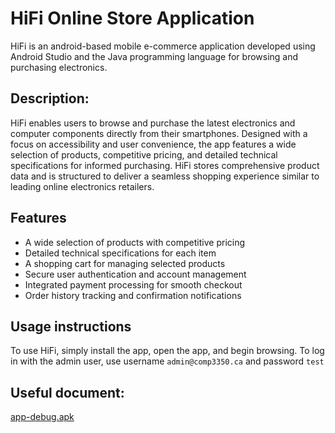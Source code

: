 
# HiFi Online Store Application

HiFi is an android-based mobile e-commerce application developed using Android Studio and the Java programming language for browsing and purchasing electronics.

## Description:
HiFi enables users to browse and purchase the latest electronics and computer components directly from their smartphones. Designed with a focus on accessibility and user convenience, the app features a wide selection of products, competitive pricing, and detailed technical specifications for informed purchasing. HiFi stores comprehensive product data and is structured to deliver a seamless shopping experience similar to leading online electronics retailers.

## Features
- A wide selection of products with competitive pricing
- Detailed technical specifications for each item
- A shopping cart for managing selected products
- Secure user authentication and account management
- Integrated payment processing for smooth checkout
- Order history tracking and confirmation notifications



## Usage instructions

To use HiFi, simply install the app, open the app, and begin browsing. To log in with the admin user, use username `admin@comp3350.ca` and password `test`

## Useful document:

[app-debug.apk](/uploads/4e63649b6e9aab6397768a62f90e9d09/app-debug.apk)
